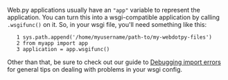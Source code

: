 
<!--
.. title: How to configure a web.py app as a pythonanywhere wsgi application
.. slug: WebDotPyWSGIConfig
.. date: 2015-05-13 14:35:28 UTC+01:00
.. tags:
.. category:
.. link:
.. description:
.. type: text
-->



Web.py applications usually have an `"app"` variable to represent the application. You can turn this into a wsgi-compatible application by calling `.wsgifunc()` on it. So, in your wsgi file, you'll need something like this: 

       1 sys.path.append('/home/myusername/path-to/my-webdotpy-files')
       2 from myapp import app
       3 application = app.wsgifunc()



Other than that, be sure to check out our guide to [Debugging import errors](/help/pages/DebuggingImportError) for general tips on dealing with problems in your wsgi config. 
